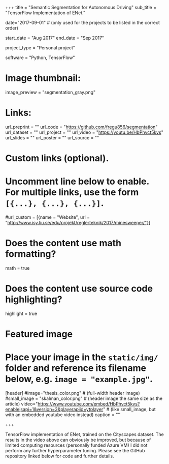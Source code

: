 +++
title = "Semantic Segmentation for Autonomous Driving"
sub_title = "TensorFlow Implementation of ENet."

date="2017-09-01" # (only used for the projects to be listed in the correct order)

start_date = "Aug 2017"
end_date = "Sep 2017"

project_type = "Personal project"

software = "Python, TensorFlow"

# Image thumbnail:
image_preview = "segmentation_gray.png"

# Links:
url_preprint = ""
url_code = "https://github.com/fregu856/segmentation"
url_dataset = ""
url_project = ""
url_video = "https://youtu.be/HbPhvct5kvs"
url_slides = ""
url_poster = ""
url_source = ""

# Custom links (optional).
#   Uncomment line below to enable. For multiple links, use the form `[{...}, {...}, {...}]`.
#url_custom = [{name = "Website", url = "http://www.isy.liu.se/edu/projekt/reglerteknik/2017/minesweeper/"}]

# Does the content use math formatting?
math = true

# Does the content use source code highlighting?
highlight = true

# Featured image
# Place your image in the `static/img/` folder and reference its filename below, e.g. `image = "example.jpg"`.
[header]
#image="thesis_color.png" # (full-width header image)
#small_image = "skalman_color.png" # (header image the same size as the article)
video="https://www.youtube.com/embed/HbPhvct5kvs?enablejsapi=1&version=3&playerapiid=ytplayer" # (like small_image, but with an embedded youtube video instead)
caption = ""

+++

TensorFlow implementation of ENet, trained on the Cityscapes dataset. The results in the video above can obviously be improved, but because of limited computing resources (personally funded Azure VM) I did not perform any further hyperparameter tuning. Please see the GitHub repository linked below for code and further details.
